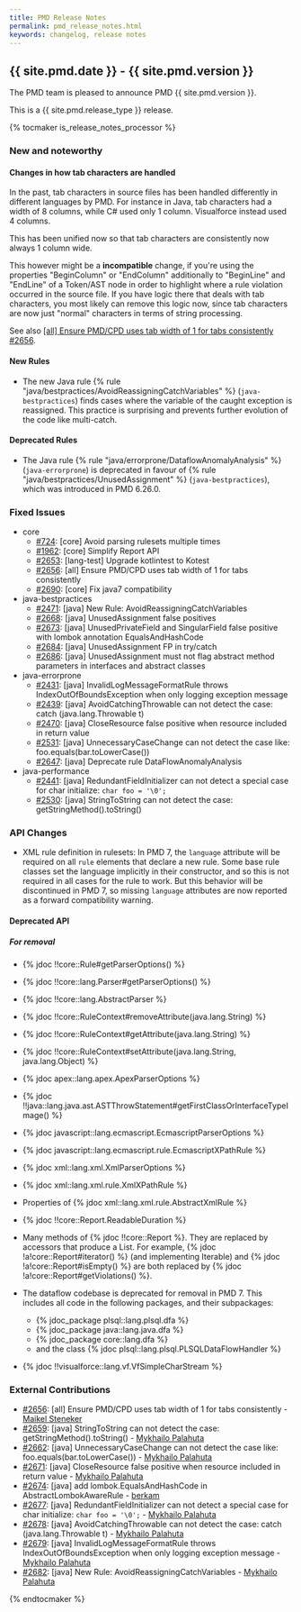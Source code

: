 ```yaml
---
title: PMD Release Notes
permalink: pmd_release_notes.html
keywords: changelog, release notes
---
```


## {{ site.pmd.date }} - {{ site.pmd.version }}

The PMD team is pleased to announce PMD {{ site.pmd.version }}.

This is a {{ site.pmd.release_type }} release.

{% tocmaker is_release_notes_processor %}

### New and noteworthy

#### Changes in how tab characters are handled

In the past, tab characters in source files has been handled differently in different languages by PMD.
For instance in Java, tab characters had a width of 8 columns, while C# used only 1 column. Visualforce instead
used 4 columns.

This has been unified now so that tab characters are consistently now always 1 column wide.

This however might be a **incompatible** change, if you're using the properties "BeginColumn" or "EndColumn"
additionally to "BeginLine" and "EndLine" of a Token/AST node in order to highlight
where a rule violation occurred in the source file. If you have logic there that deals with tab characters,
you most likely can remove this logic now, since tab characters are now just "normal" characters
in terms of string processing.

See also [[all] Ensure PMD/CPD uses tab width of 1 for tabs consistently #2656](https://github.com/pmd/pmd/pull/2656).

#### New Rules

*   The new Java rule {% rule "java/bestpractices/AvoidReassigningCatchVariables" %} (`java-bestpractices`) finds
    cases where the variable of the caught exception is reassigned. This practice is surprising and prevents
    further evolution of the code like multi-catch.

#### Deprecated Rules

*   The Java rule {% rule "java/errorprone/DataflowAnomalyAnalysis" %} (`java-errorprone`)
    is deprecated in favour of {% rule "java/bestpractices/UnusedAssignment" %} (`java-bestpractices`),
    which was introduced in PMD 6.26.0.

### Fixed Issues

*   core
    *   [#724](https://github.com/pmd/pmd/issues/724): \[core] Avoid parsing rulesets multiple times
    *   [#1962](https://github.com/pmd/pmd/issues/1962): \[core] Simplify Report API
    *   [#2653](https://github.com/pmd/pmd/issues/2653): \[lang-test] Upgrade kotlintest to Kotest
    *   [#2656](https://github.com/pmd/pmd/pull/2656): \[all] Ensure PMD/CPD uses tab width of 1 for tabs consistently
    *   [#2690](https://github.com/pmd/pmd/pull/2690): \[core] Fix java7 compatibility
*   java-bestpractices
    *   [#2471](https://github.com/pmd/pmd/issues/2471): \[java] New Rule: AvoidReassigningCatchVariables
    *   [#2668](https://github.com/pmd/pmd/issues/2668): \[java] UnusedAssignment false positives
    *   [#2673](https://github.com/pmd/pmd/issues/2673): \[java] UnusedPrivateField and SingularField false positive with lombok annotation EqualsAndHashCode
    *   [#2684](https://github.com/pmd/pmd/issues/2684): \[java] UnusedAssignment FP in try/catch
    *   [#2686](https://github.com/pmd/pmd/issues/2686): \[java] UnusedAssignment must not flag abstract method parameters in interfaces and abstract classes
*   java-errorprone
    *   [#2431](https://github.com/pmd/pmd/issues/2431): \[java] InvalidLogMessageFormatRule throws IndexOutOfBoundsException when only logging exception message
    *   [#2439](https://github.com/pmd/pmd/issues/2439): \[java] AvoidCatchingThrowable can not detect the case: catch (java.lang.Throwable t)
    *   [#2470](https://github.com/pmd/pmd/issues/2470): \[java] CloseResource false positive when resource included in return value
    *   [#2531](https://github.com/pmd/pmd/issues/2531): \[java] UnnecessaryCaseChange can not detect the case like: foo.equals(bar.toLowerCase())
    *   [#2647](https://github.com/pmd/pmd/issues/2647): \[java] Deprecate rule DataFlowAnomalyAnalysis
*   java-performance
    *   [#2441](https://github.com/pmd/pmd/issues/2441): \[java] RedundantFieldInitializer can not detect a special case for char initialize: `char foo = '\0';`
    *   [#2530](https://github.com/pmd/pmd/issues/2530): \[java] StringToString can not detect the case: getStringMethod().toString()

### API Changes

*   XML rule definition in rulesets: In PMD 7, the `language` attribute will be required on all `rule`
    elements that declare a new rule. Some base rule classes set the language implicitly in their
    constructor, and so this is not required in all cases for the rule to work. But this
    behavior will be discontinued in PMD 7, so missing `language` attributes are now
    reported as a forward compatibility warning.

#### Deprecated API

##### For removal

*   {% jdoc !!core::Rule#getParserOptions() %}
*   {% jdoc !!core::lang.Parser#getParserOptions() %}
*   {% jdoc !!core::lang.AbstractParser %}
*   {% jdoc !!core::RuleContext#removeAttribute(java.lang.String) %}
*   {% jdoc !!core::RuleContext#getAttribute(java.lang.String) %}
*   {% jdoc !!core::RuleContext#setAttribute(java.lang.String, java.lang.Object) %}
*   {% jdoc apex::lang.apex.ApexParserOptions %}
*   {% jdoc !!java::lang.java.ast.ASTThrowStatement#getFirstClassOrInterfaceTypeImage() %}
*   {% jdoc javascript::lang.ecmascript.EcmascriptParserOptions %}
*   {% jdoc javascript::lang.ecmascript.rule.EcmascriptXPathRule %}
*   {% jdoc xml::lang.xml.XmlParserOptions %}
*   {% jdoc xml::lang.xml.rule.XmlXPathRule %}
*   Properties of {% jdoc xml::lang.xml.rule.AbstractXmlRule %}

*   {% jdoc !!core::Report.ReadableDuration %}
*   Many methods of {% jdoc !!core::Report %}. They are replaced by accessors
  that produce a List. For example, {% jdoc !a!core::Report#iterator() %} 
  (and implementing Iterable) and {% jdoc !a!core::Report#isEmpty() %} are both
  replaced by {% jdoc !a!core::Report#getViolations() %}.

*   The dataflow codebase is deprecated for removal in PMD 7. This
    includes all code in the following packages, and their subpackages:
    *   {% jdoc_package plsql::lang.plsql.dfa %}
    *   {% jdoc_package java::lang.java.dfa %}
    *   {% jdoc_package core::lang.dfa %}
    *   and the class {% jdoc plsql::lang.plsql.PLSQLDataFlowHandler %}

*   {% jdoc !!visualforce::lang.vf.VfSimpleCharStream %}

### External Contributions

*   [#2656](https://github.com/pmd/pmd/pull/2656): \[all] Ensure PMD/CPD uses tab width of 1 for tabs consistently - [Maikel Steneker](https://github.com/maikelsteneker)
*   [#2659](https://github.com/pmd/pmd/pull/2659): \[java] StringToString can not detect the case: getStringMethod().toString() - [Mykhailo Palahuta](https://github.com/Drofff)
*   [#2662](https://github.com/pmd/pmd/pull/2662): \[java] UnnecessaryCaseChange can not detect the case like: foo.equals(bar.toLowerCase()) - [Mykhailo Palahuta](https://github.com/Drofff)
*   [#2671](https://github.com/pmd/pmd/pull/2671): \[java] CloseResource false positive when resource included in return value - [Mykhailo Palahuta](https://github.com/Drofff)
*   [#2674](https://github.com/pmd/pmd/pull/2674): \[java] add lombok.EqualsAndHashCode in AbstractLombokAwareRule - [berkam](https://github.com/berkam)
*   [#2677](https://github.com/pmd/pmd/pull/2677): \[java] RedundantFieldInitializer can not detect a special case for char initialize: `char foo = '\0';` - [Mykhailo Palahuta](https://github.com/Drofff)
*   [#2678](https://github.com/pmd/pmd/pull/2678): \[java] AvoidCatchingThrowable can not detect the case: catch (java.lang.Throwable t) - [Mykhailo Palahuta](https://github.com/Drofff)
*   [#2679](https://github.com/pmd/pmd/pull/2679): \[java] InvalidLogMessageFormatRule throws IndexOutOfBoundsException when only logging exception message - [Mykhailo Palahuta](https://github.com/Drofff)
*   [#2682](https://github.com/pmd/pmd/pull/2682): \[java] New Rule: AvoidReassigningCatchVariables - [Mykhailo Palahuta](https://github.com/Drofff)


{% endtocmaker %}

